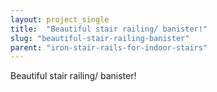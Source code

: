 ```yaml
---
layout: project_single
title:  "Beautiful stair railing/ banister!"
slug: "beautiful-stair-railing-banister"
parent: "iron-stair-rails-for-indoor-stairs"
---
```

Beautiful stair railing/ banister!